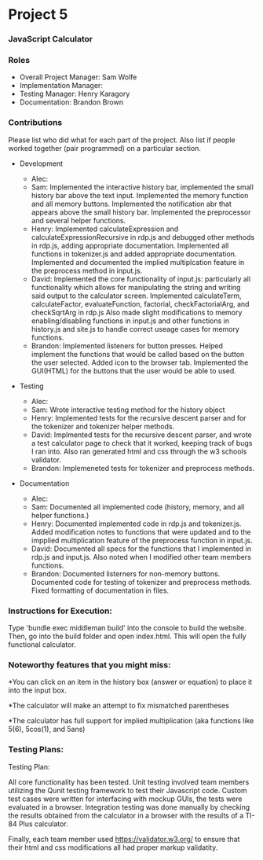# Project 5
### JavaScript Calculator

### Roles
* Overall Project Manager: Sam Wolfe
* Implementation Manager: 
* Testing Manager: Henry Karagory
* Documentation: Brandon Brown

### Contributions
Please list who did what for each part of the project.
Also list if people worked together (pair programmed) on a particular section.

* Development
  * Alec: 
  * Sam: Implemented the interactive history bar, implemented the small history bar above the text input. Implemented the memory function and all memory buttons. Implemented the notification abr that appears above the small history bar. Implemented the preprocessor and several helper functions. 
  * Henry: Implemented calculateExpression and calculateExpressionRecursive in rdp.js and debugged other methods in rdp.js, adding appropriate documentation.  Implemented all functions in tokenizer.js and added appropriate documentation.  Implemented and documented the implied multiplcation feature in the preprocess method in input.js.
  * David: Implemented the core functionality of input.js: particularly all functionality which allows for manipulating the string and writing said output to the calculator screen. Implemented calculateTerm, calculateFactor, evaluateFunction, factorial, checkFactorialArg, and checkSqrtArg in rdp.js Also made slight modifications to memory enabling/disabling functions in input.js and other functions in history.js and site.js to handle correct useage cases for memory functions.
  * Brandon: Implemented listeners for button presses. Helped implement the functions that would be called based on the button the user selected. Added icon to the browser tab. Implemented the GUI(HTML) for the buttons that the user would be able to used.


* Testing
  * Alec: 
  * Sam: Wrote interactive testing method for the history object
  * Henry: Implemented tests for the recursive descent parser and for the tokenizer and tokenizer helper methods.
  * David: Implmented tests for the recursive descent parser, and wrote a test calculator page to check that it worked, keeping track of bugs I ran into. Also ran generated html and css through the w3 schools validator.
  * Brandon: Implemeneted tests for tokenizer and preprocess methods.

  
* Documentation
  * Alec: 
  * Sam: Documented all implemented code (history, memory, and all helper functions.)
  * Henry: Documented implemented code in rdp.js and tokenizer.js.  Added modification notes to functions that were updated  and to the impplied multiplication feature of the preprocess function in input.js.  
  * David: Documented all specs for the functions that I implemented in rdp.js and input.js. Also noted when I modified other team members functions.
  * Brandon: Documented listerners for non-memory buttons. Documented code for testing of tokenizer and preprocess methods. Fixed formatting of documentation in files. 
  
### Instructions for Execution:

Type 'bundle exec middleman build' into the console to build the website. Then, go into the build folder and open index.html. This will open the fully functional calculator. 

### Noteworthy features that you might miss:

*You can click on an item in the history box (answer or equation) to place it into the input box.

*The calculator will make an attempt to fix mismatched parentheses

*The calculator has full support for implied multiplication (aka functions like 5(6), 5cos(1), and 5ans)

### Testing Plans: 
Testing Plan:

All core functionality has been tested. Unit testing involved team members utilizing the Qunit testing framework to test their Javascript code.  Custom test cases were written for interfacing with mockup GUIs, the tests were evaluated in a browser. Integration testing was done manually by checking the results obtained from the calculator in a browser with the results of a TI-84 Plus calculator.

Finally, each team member used https://validator.w3.org/ to ensure that their html and css modifications all had proper markup validatity.
